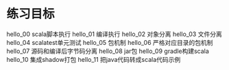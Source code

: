练习目标
=======

hello_00  scala脚本执行
hello_01  编译执行
hello_02  对象分离
hello_03  文件分离
hello_04  scalatest单元测试
hello_05  包机制
hello_06  严格对应目录的包机制
hello_07  源码和编译后字节码分离
hello_08  jar包
hello_09  gradle构建scala
hello_10  集成shadow打包
hello_11  把java代码转成scala代码示例